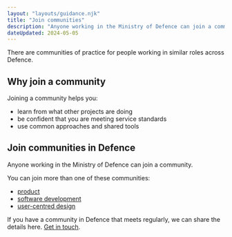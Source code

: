 ```yaml
---
layout: "layouts/guidance.njk"
title: "Join communities"
description: "Anyone working in the Ministry of Defence can join a community of practice. Meet people doing your role, use shared tools and learn from other projects."
dateUpdated: 2024-05-05
---
```


There are communities of practice for people working in similar roles across Defence.

## Why join a community

Joining a community helps you:

- learn from what other projects are doing
- be confident that you are meeting service standards
- use common approaches and shared tools

## Join communities in Defence

Anyone working in the Ministry of Defence can join a community. 

You can join more than one of these communities:


<ul>
  <li><a href="">product</a></li>

  <li><a href="/your-community/software-development/">software development</a></li>

  <li><a href="/your-community/user-centred-design/">user-centred design</a></li>

  <!-- <ul>
      <li><a href="/your-community/content/">content</a></li>
      <li><a href="">interaction design</a></li>
      <li><a href="">user research</a></li>
  </ul> -->

</ul>

<!-- ## Become a service assessor

Some services have assessments to help them meet the GOV.UK Service Standard. Service assessors are from communities across Defence.

Training to be a service assessor will help you: 

- understand the service standards
- learn from what other services are doing
- create great digital services

You’ll also join the assessor community across government. 

### Who can get training

You need to be a crown servant in Defence who has worked on a digital service for at least 6 months. 

This includes anyone who has just joined Defence but has digital experience in another government department. 

If you meet these criteria, send your details to [assessments@digital.mod.uk](mailto:assessments@digital.mod.uk?subject=Service%20assessor%20training). 

We would like to hear from trained assessors across Defence. You can join the panel for internal service assessments.
 -->

If you have a community in Defence that meets regularly, we can share the details here. [Get in touch](/get-in-touch/).
